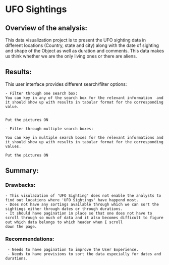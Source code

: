 # UFO Sightings
## Overview of the analysis:

This data visualization project is to present the UFO sighting data in different locations (Country, state and city) along with the date of sighting and shape of the Object as well as 
duration and comments. This data makes us think whether we are the only living ones or there are aliens.

## Results:

This user interface provides different search/filter options:
     
    - Filter through one search box:
    You can key in any of the search box for the relevant information  and it should show up with results in tabular format for the corresponding value. 

    
    Put the pictures ON

    - Filter through multiple search boxes:

    You can key in multiple search boxes for the relevant informations and it should show up with results in tabular format for the corresponding values. 

    Put the pictures ON

## Summary:
### Drawbacks:
    - This visulazation of 'UFO Sighting' does not enable the analysts to find out locations where 'UFO Sightings' have happend most. 
    - Does not have any sortings available through which we can sort the sightings either through dates or through durations.
    - It should have pagination in place so that one does not have to scroll through so much of data and it also becomes difficult to figure out which data belongs to which header when I scroll
    down the page. 


### Recommendations:
     - Needs to have pagination to improve the User Experience.
     - Needs to have provisions to sort the data especially for dates and durations.
